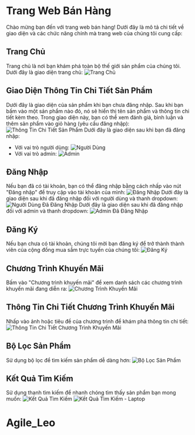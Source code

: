 # Trang Web Bán Hàng

Chào mừng bạn đến với trang web bán hàng! Dưới đây là mô tả chi tiết về giao diện và các chức năng chính mà trang web của chúng tôi cung cấp:

## Trang Chủ

Trang chủ là nơi bạn khám phá toàn bộ thế giới sản phẩm của chúng tôi. Dưới đây là giao diện trang chủ:
![Trang Chủ](./img/trangchu.jpg)

## Giao Diện Thông Tin Chi Tiết Sản Phẩm

Dưới đây là giao diện của sản phẩm khi bạn chưa đăng nhập. Sau khi bạn bấm vào một sản phẩm nào đó, nó sẽ hiển thị tên sản phẩm và thông tin chi tiết kèm theo. Trong giao diện này, bạn có thể xem đánh giá, bình luận và thêm sản phẩm vào giỏ hàng (yêu cầu đăng nhập):
![Thông Tin Chi Tiết Sản Phẩm](./img/ttsp.jpg)
Dưới đây là giao diện sau khi bạn đã đăng nhập:

- Với vai trò người dùng:
![Người Dùng](./img/ttctdn.jpg)
- Với vai trò admin:
![Admin](./img/admin.jpg)

## Đăng Nhập

Nếu bạn đã có tài khoản, bạn có thể đăng nhập bằng cách nhấp vào nút "Đăng nhập" để truy cập vào tài khoản của mình:
![Đăng Nhập](./img/login.jpg)
Dưới đây là giao diện sau khi đã đăng nhập đối với người dùng và thanh dropdown:
![Người Dùng Đã Đăng Nhập](./img/ngdung.jpg)
Dưới đây là giao diện sau khi đã đăng nhập đối với admin và thanh dropdown:
![Admin Đã Đăng Nhập](./img/admin.jpg)

## Đăng Ký

Nếu bạn chưa có tài khoản, chúng tôi mời bạn đăng ký để trở thành thành viên của cộng đồng mua sắm trực tuyến của chúng tôi:
![Đăng Ký](./img/signup.jpg)

## Chương Trình Khuyến Mãi

Bấm vào "Chương trình khuyến mãi" để xem danh sách các chương trình khuyến mãi đang diễn ra:
![Chương Trình Khuyến Mãi](./img/dsctkm.jpg)

## Thông Tin Chi Tiết Chương Trình Khuyến Mãi

Nhấp vào ảnh hoặc tiêu đề của chương trình để khám phá thông tin chi tiết:
![Thông Tin Chi Tiết Chương Trình Khuyến Mãi](./img/ttctctkm.jpg)

## Bộ Lọc Sản Phẩm

Sử dụng bộ lọc để tìm kiếm sản phẩm dễ dàng hơn:
![Bộ Lọc Sản Phẩm](./img/boloc.jpg)

## Kết Quả Tìm Kiếm

Sử dụng thanh tìm kiếm để nhanh chóng tìm thấy sản phẩm bạn mong muốn:
![Kết Quả Tìm Kiếm](./img/find.jpg)
![Kết Quả Tìm Kiếm - Laptop](./img/findlaptop.jpg)
# Agile_Leo
